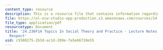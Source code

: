 ```yaml
---
content_type: resource
description: This is a resource file that contains information regarding session 21.
file: https://ol-ocw-studio-app-production.s3.amazonaws.com/courses/24-236-topics-in-social-theory-and-practice-race-and-racism-fall-2014/c55082752b3dac1d209e7a5e66720e55_MIT24_236F14_Sess21.pdf
file_type: application/pdf
resourcetype: Document
title: '24.236F14 Topics In Social Theory and Practice - Lecture Notes: Equality and
  Respect'
uid: c5508275-2b3d-ac1d-209e-7a5e66720e55
---
```

